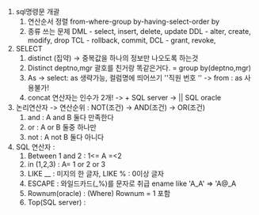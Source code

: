 1. sql명령문 개괄 
    1. 연산순서 정렬
        from-where-group by-having-select-order by
    2. 종류 쓰는 문제 
        DML - select, insert, delete, update
        DDL - alter, create, modify, drop
        TCL - rollback, commit, 
        DCL - grant, revoke,
2. SELECT
    1. distinct (집약) -> 중복값을 하나의 정보만 나오도록 하는것
    2. Distinct deptno,mgr 괄호를 친거랑 똑같은거다. = group by(deptno,mgr)
    3. As -> select: as 생략가능, 컬럼명에 띄어쓰기 ''직원 번호 ''
          -> from : as 사용불가!
    4. concat 연산자는 인수가 2개! 
        -> +  SQL server 
        -> || SQL oracle
3. 논리연산자 -> 연산순위 : NOT(조건) -> AND(조건) -> OR(조건)
    1. and : A and B 둘다 만족한다
    2. or : A or B 둘중 하나만
    3. not : A not B 둘다 아니다
4. SQL 연산자 :
    1. Between 1 and 2 : 1<= A =<2
    2. in (1,2,3) : A= 1 or 2 or 3
    3. LIKE __ : 미지의 한 글자, LIKE % : 0이상 글자
    4. ESCAPE : 와일드카드(_%)를 문자로 취급
        ename like 'A_A' => 'A@_A
    5. Rownum(oracle) : (Where) Rownum = 1 포함
    6. Top(SQL server) : 